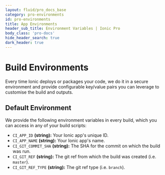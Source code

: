 ```yaml
---
layout: fluid/pro_docs_base
category: pro-environments
id: pro-environments
title: App Environments
header_sub_title: Environment Variables | Ionic Pro
body_class: 'pro-docs'
hide_header_search: true
dark_header: true
---
```


# Build Environments

Every time Ionic deploys or packages your code, we do it in a secure environment and provide configurable key/value pairs you can leverage to customise the build and outputs.

## Default Environment

We provide the following environment variables in every build, which you can access in any of your build scripts:

* `CI_APP_ID` **(string):** Your Ionic app's unique ID.
* `CI_APP_NAME` **(string):** Your Ionic app's name.
* `CI_GIT_COMMIT_SHA` **(string):** The SHA for the commit on which the build was run.
* `CI_GIT_REF` **(string):** The git ref from which the build was created (i.e. `master`).
* `CI_GIT_REF_TYPE` **(string):** The git ref type (i.e. `branch`).

